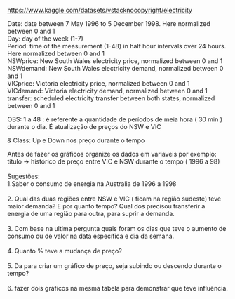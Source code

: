 https://www.kaggle.com/datasets/vstacknocopyright/electricity


Date: date between 7 May 1996 to 5 December 1998. Here normalized between 0 and 1 <br/>
Day: day of the week (1-7)<br/>
Period: time of the measurement (1-48) in half hour intervals over 24 hours. Here normalized between 0 and 1<br/>
NSWprice: New South Wales electricity price, normalized between 0 and 1<br/>
NSWdemand: New South Wales electricity demand, normalized between 0 and 1<br/>
VICprice: Victoria electricity price, normalized between 0 and 1<br/>
VICdemand: Victoria electricity demand, normalized between 0 and 1<br/>
transfer: scheduled electricity transfer between both states, normalized between 0 and 1<br/>

OBS:
1 a 48 : é referente a quantidade de períodos de meia hora ( 30 min ) durante o dia. É atualização de preços do NSW e VIC

& Class:  Up e Down nos preço durante o tempo 



Antes de fazer os gráficos organize os dados em variaveis por exemplo: titulo -> histórico de preço entre VIC e NSW durante o tempo ( 1996 a 98)<br/><br/>
Sugestões:<br/>
1.Saber o consumo de energia na Australia de 1996 a 1998<br/><br/>
2. Qual das duas regiões entre NSW e VIC ( ficam na região sudeste) teve maior demanda? E por quanto tempo? Qual dos precisou transferir a energia de uma região para outra, para suprir a demanda.<br/><br/>
3. Com base na ultima pergunta quais foram os dias que teve o aumento de consumo ou de valor na data específica e dia da semana.<br/><br/>
4. Quanto % teve a mudança de preço?<br/><br/>
5. Da para criar um gráfico de preço, seja subindo ou descendo durante o tempo?<br/><br/>
6. fazer dois gráficos na mesma tabela para demonstrar que teve influência.